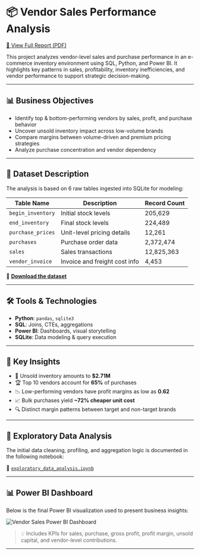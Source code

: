 # 📦 Vendor Sales Performance Analysis

[📄 View Full Report (PDF)](https://drive.google.com/file/d/your-report-link-id/view?usp=sharing)

This project analyzes vendor-level sales and purchase performance in an e-commerce inventory environment using SQL, Python, and Power BI. It highlights key patterns in sales, profitability, inventory inefficiencies, and vendor performance to support strategic decision-making.

---

## 📊 Business Objectives

- Identify top & bottom-performing vendors by sales, profit, and purchase behavior  
- Uncover unsold inventory impact across low-volume brands  
- Compare margins between volume-driven and premium pricing strategies  
- Analyze purchase concentration and vendor dependency

---

## 🧾 Dataset Description

The analysis is based on 6 raw tables ingested into SQLite for modeling:

| Table Name         | Description                                 | Record Count |
|-------------------|---------------------------------------------|--------------|
| `begin_inventory` | Initial stock levels                        | 205,629      |
| `end_inventory`   | Final stock levels                          | 224,489      |
| `purchase_prices` | Unit-level pricing details                  | 12,261       |
| `purchases`       | Purchase order data                         | 2,372,474    |
| `sales`           | Sales transactions                          | 12,825,363   |
| `vendor_invoice`  | Invoice and freight cost info               | 4,453        |

📂 [**Download the dataset**](https://drive.google.com/file/d/your-dataset-link-id/view?usp=sharing)

---

## 🛠️ Tools & Technologies

- **Python**: `pandas`, `sqlite3`
- **SQL**: Joins, CTEs, aggregations
- **Power BI**: Dashboards, visual storytelling
- **SQLite**: Data modeling & query execution

---

## 📌 Key Insights

- 💸 Unsold inventory amounts to **$2.71M**
- 🏆 Top 10 vendors account for **65%** of purchases
- 📉 Low-performing vendors have profit margins as low as **0.62**
- 📈 Bulk purchases yield **~72% cheaper unit cost**
- 🔍 Distinct margin patterns between target and non-target brands

---

## 📑 Exploratory Data Analysis

The initial data cleaning, profiling, and aggregation logic is documented in the following notebook:

📘 [`exploratory_data_analysis.ipynb`](notebooks/exploratory_data_analysis.ipynb)

---

## 📊 Power BI Dashboard

Below is the final Power BI visualization used to present business insights:

![Vendor Sales Power BI Dashboard](https://raw.githubusercontent.com/your-username/your-repo/main/visuals/vendor_sales_dashboard.png)

> 💡 Includes KPIs for sales, purchase, gross profit, profit margin, unsold capital, and vendor-level contributions.

---
